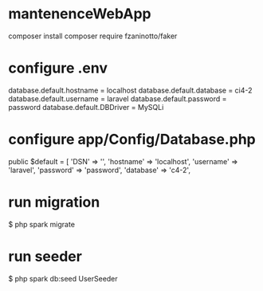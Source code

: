 # mantenenceWebApp

composer install
composer require fzaninotto/faker

# configure .env

database.default.hostname = localhost
database.default.database = ci4-2
database.default.username = laravel
database.default.password = password
database.default.DBDriver = MySQLi

# configure app/Config/Database.php
public $default = [
		'DSN'      => '',
		'hostname' => 'localhost',
		'username' => 'laravel',
		'password' => 'password',
		'database' => 'c4-2',
# run migration
$ php spark migrate

# run seeder
$ php spark db:seed UserSeeder